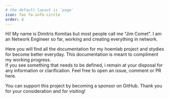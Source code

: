 ```yaml
---
# the default layout is 'page'
icon: fas fa-info-circle
order: 4
---
```


Hi! My name is Dimitris Komitas but most people call me "Jim Comet". I am an Network Engineer so far, working and creating everything in network.

Here you will find all the documentation for my hoemlab project and stydies for become better everyday. This documentation is meant to compliment my working progress.\
If you see something that needs to be defined, i remain at your disposal for any information or clarification. Feel free to open an issue, comment or PR here.

You can support this project by becoming a sponsor on GitHub. Thank you for your consideration and for visiting!